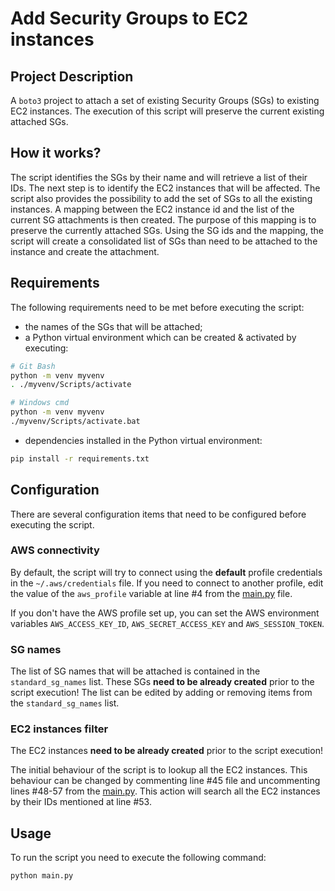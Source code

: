 # Add Security Groups to EC2 instances

## Project Description

A `boto3` project to attach a set of existing Security Groups (SGs) to existing EC2 instances. The execution of this script will preserve the current existing attached SGs.

## How it works?

The script identifies the SGs by their name and will retrieve a list of their IDs. The next step is to identify the EC2 instances that will be affected. The script also provides the possibility to add the set of SGs to all the existing instances. A mapping between the EC2 instance id and the list of the current SG attachments is then created. The purpose of this mapping is to preserve the currently attached SGs. Using the SG ids and the mapping, the script will create a consolidated list of SGs than need to be attached to the instance and create the attachment.

## Requirements

The following requirements need to be met before executing the script:

- the names of the SGs that will be attached;
- a Python virtual environment which can be created & activated by executing:

```bash
# Git Bash
python -m venv myvenv
. ./myvenv/Scripts/activate
```

```bash
# Windows cmd
python -m venv myvenv
./myvenv/Scripts/activate.bat
```

- dependencies installed in the Python virtual environment:

```bash
pip install -r requirements.txt
```

## Configuration

There are several configuration items that need to be configured before executing the script.

### AWS connectivity

By default, the script will try to connect using the **default** profile credentials in the `~/.aws/credentials` file. If you need to connect to another profile, edit the value of the `aws_profile` variable at line #4 from the [main.py](./main.py) file.

If you don't have the AWS profile set up, you can set the AWS environment variables `AWS_ACCESS_KEY_ID`, `AWS_SECRET_ACCESS_KEY` and `AWS_SESSION_TOKEN`.

### SG names

The list of SG names that will be attached is contained in the `standard_sg_names` list. These SGs **need to be already created** prior to the script execution! The list can be edited by adding or removing items from the `standard_sg_names` list.

### EC2 instances filter

The EC2 instances **need to be already created** prior to the script execution!

The initial behaviour of the script is to lookup all the EC2 instances. This behaviour can be changed by commenting line #45 file and uncommenting lines #48-57 from the [main.py](./main.py). This action will search all the EC2 instances by their IDs mentioned at line #53.

## Usage

To run the script you need to execute the following command:

```bash
python main.py
```
